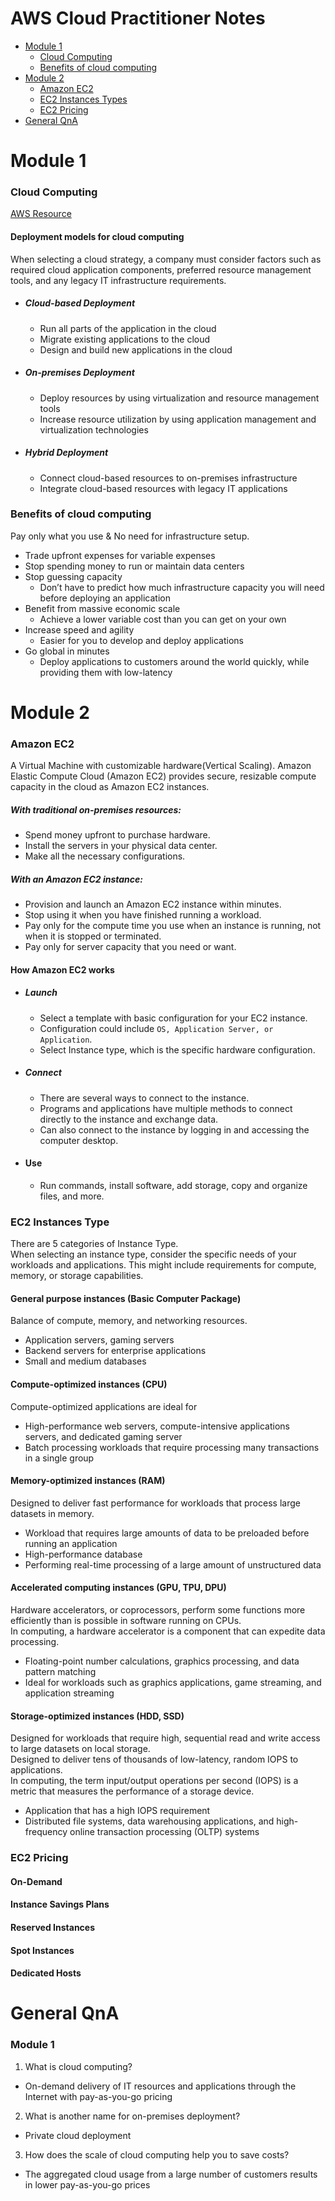 # AWS Cloud Practitioner Notes

  - [Module 1](#module-1)
    - [Cloud Computing](#cloud-computing)
    - [Benefits of cloud computing](#benefits-of-cloud-computing)
  - [Module 2](#module-2)
    - [Amazon EC2](#amazon-ec2)
    - [EC2 Instances Types](#ec2-instances-type)
    - [EC2 Pricing](#ec2-pricing)
  - [General QnA](#general-qna)


# Module 1
### Cloud Computing
[AWS Resource](https://explore.skillbuilder.aws/learn/course/134/play/93606/aws-cloud-practitioner-essentials)

#### Deployment models for cloud computing
When selecting a cloud strategy, a company must consider factors such as required cloud application components, preferred resource management tools, and any legacy IT infrastructure requirements.
- ##### Cloud-based Deployment
  - Run all parts of the application in the cloud
  - Migrate existing applications to the cloud
  - Design and build new applications in the cloud
- ##### On-premises Deployment
  - Deploy resources by using virtualization and resource management tools
  - Increase resource utilization by using application management and virtualization technologies
- ##### Hybrid Deployment
  - Connect cloud-based resources to on-premises infrastructure
  - Integrate cloud-based resources with legacy IT applications

### Benefits of cloud computing
Pay only what you use & No need for infrastructure setup.
- Trade upfront expenses for variable expenses
- Stop spending money to run or maintain data centers
- Stop guessing capacity
  - Don’t have to predict how much infrastructure capacity you will need before deploying an application
- Benefit from massive economic scale
  - Achieve a lower variable cost than you can get on your own
- Increase speed and agility
  - Easier for you to develop and deploy applications
- Go global in minutes
  - Deploy applications to customers around the world quickly, while providing them with low-latency

# Module 2

### Amazon EC2
A Virtual Machine with customizable hardware(Vertical Scaling).
Amazon Elastic Compute Cloud (Amazon EC2) provides secure, resizable compute capacity in the cloud as Amazon EC2 instances.

##### With traditional on-premises resources:
- Spend money upfront to purchase hardware.
- Install the servers in your physical data center.
- Make all the necessary configurations.
##### With an Amazon EC2 instance:
- Provision and launch an Amazon EC2 instance within minutes.
- Stop using it when you have finished running a workload.
- Pay only for the compute time you use when an instance is running, not when it is stopped or terminated.
- Pay only for server capacity that you need or want.

#### How Amazon EC2 works
- ##### Launch
  - Select a template with basic configuration for your EC2 instance.
  - Configuration could include `OS, Application Server, or Application`.
  - Select Instance type, which is the specific hardware configuration.
- ##### Connect
  - There are several ways to connect to the instance.
  - Programs and applications have multiple methods to connect directly to the instance and exchange data.
  - Can also connect to the instance by logging in and accessing the computer desktop.
- #### Use
  - Run commands, install software, add storage, copy and organize files, and more.

### EC2 Instances Type
There are 5 categories of Instance Type.  
When selecting an instance type, consider the specific needs of your workloads and applications. This might include requirements for compute, memory, or storage capabilities.

#### General purpose instances (Basic Computer Package)
Balance of compute, memory, and networking resources. 
- Application servers, gaming servers
- Backend servers for enterprise applications
- Small and medium databases

#### Compute-optimized instances (CPU)
Compute-optimized applications are ideal for
- High-performance web servers, compute-intensive applications servers, and dedicated gaming server
- Batch processing workloads that require processing many transactions in a single group

#### Memory-optimized instances (RAM)
Designed to deliver fast performance for workloads that process large datasets in memory.
-  Workload that requires large amounts of data to be preloaded before running an application
-  High-performance database
-  Performing real-time processing of a large amount of unstructured data

#### Accelerated computing instances (GPU, TPU, DPU)
Hardware accelerators, or coprocessors, perform some functions more efficiently than is possible in software running on CPUs.  
In computing, a hardware accelerator is a component that can expedite data processing.
- Floating-point number calculations, graphics processing, and data pattern matching
- Ideal for workloads such as graphics applications, game streaming, and application streaming

#### Storage-optimized instances (HDD, SSD)
Designed for workloads that require high, sequential read and write access to large datasets on local storage.  
Designed to deliver tens of thousands of low-latency, random IOPS to applications.  
In computing, the term input/output operations per second (IOPS) is a metric that measures the performance of a storage device.
- Application that has a high IOPS requirement
- Distributed file systems, data warehousing applications, and high-frequency online transaction processing (OLTP) systems

### EC2 Pricing

#### On-Demand

#### Instance Savings Plans

#### Reserved Instances

#### Spot Instances

#### Dedicated Hosts


# General QnA

### Module 1
1. What is cloud computing?
  - On-demand delivery of IT resources and applications through the Internet with pay-as-you-go pricing
2. What is another name for on-premises deployment?
  - Private cloud deployment
3. How does the scale of cloud computing help you to save costs?
  - The aggregated cloud usage from a large number of customers results in lower pay-as-you-go prices

